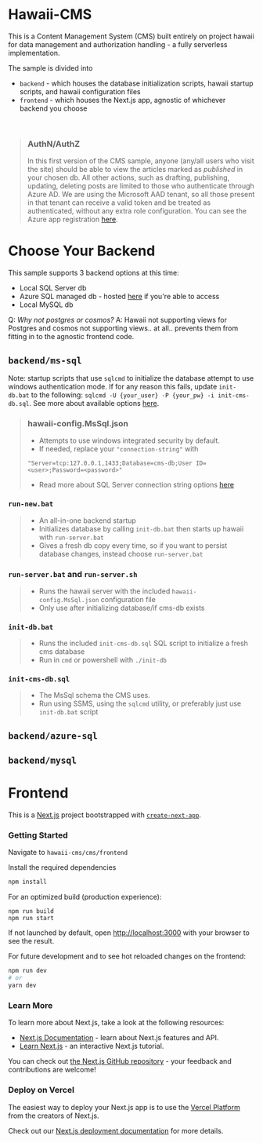 # Hawaii-CMS
This is a Content Management System (CMS) built entirely on project hawaii for data management and authorization handling - a fully serverless implementation.

The sample is divided into 
- `backend` - which houses the database initialization scripts, hawaii startup scripts, and hawaii configuration files
- `frontend` - which houses the Next.js app, agnostic of whichever backend you choose

<br/>

> ### AuthN/AuthZ
> In this first version of the CMS sample, anyone (any/all users who visit the site) should be able to view the articles marked as _published_ in your chosen db. All other actions, such as drafting, publishing, updating, deleting posts are limited to those who authenticate through Azure AD. We are using the Microsoft AAD tenant, so all those present in that tenant can receive a valid token and be treated as authenticated, without any extra role configuration. You can see the Azure app registration [here](https://ms.portal.azure.com/#view/Microsoft_AAD_RegisteredApps/ApplicationMenuBlade/~/Overview/appId/e98794ab-cdaa-4ed3-ad08-0552c47254e2/isMSAApp~/false).


# Choose Your Backend
This sample supports 3 backend options at this time:
- Local SQL Server db
- Azure SQL managed db - hosted [here](https://ms.portal.azure.com/#@microsoft.onmicrosoft.com/resource/subscriptions/f33eb08a-3fe1-40e6-a9b6-2a9c376c616f/resourceGroups/cms-sample/providers/Microsoft.Sql/servers/cms-sample/databases/cms-db/overview) if you're able to access
- Local MySQL db

Q: _Why not postgres or cosmos?_ 
A: Hawaii not supporting views for Postgres and cosmos not supporting views.. at all.. prevents them from fitting in to the agnostic frontend code.

## `backend/ms-sql`
Note: startup scripts that use `sqlcmd` to initialize the database attempt to use windows authentication mode. If for any reason this fails, update `init-db.bat` to the following: `sqlcmd -U {your_user} -P {your_pw} -i init-cms-db.sql`. See more about available options [here](https://docs.microsoft.com/en-us/sql/tools/sqlcmd-utility?view=sql-server-ver16). 
<br/>

> ### hawaii-config.MsSql.json
> - Attempts to use windows integrated security by default. 
> - If needed, replace your `"connection-string"` with 
> 
>``` 
>"Server=tcp:127.0.0.1,1433;Database=cms-db;User ID=<user>;Password=<password>"
>```
> - Read more about SQL Server connection string options [here](https://docs.microsoft.com/en-us/sql/relational-databases/native-client/applications/using-connection-string-keywords-with-sql-server-native-client?view=sql-server-ver16)

### `run-new.bat`
> - An all-in-one backend startup
> - Initializes database by calling `init-db.bat` then starts up hawaii with `run-server.bat`
> - Gives a fresh db copy every time, so if you want to persist database changes, instead choose `run-server.bat`

### `run-server.bat` and `run-server.sh`
> - Runs the hawaii server with the included `hawaii-config.MsSql.json` configuration file
> - Only use after initializing database/if cms-db exists

### `init-db.bat`
> - Runs the included `init-cms-db.sql` SQL script to initialize a fresh cms database
> - Run in `cmd` or powershell with `./init-db`

### `init-cms-db.sql` 

> - The MsSql schema the CMS uses.
> - Run using SSMS, using the `sqlcmd` utility, or preferably just use `init-db.bat` script


## `backend/azure-sql`

## `backend/mysql`


# Frontend

This is a [Next.js](https://nextjs.org/) project bootstrapped with [`create-next-app`](https://github.com/vercel/next.js/tree/canary/packages/create-next-app).

### Getting Started

Navigate to `hawaii-cms/cms/frontend`

Install the required dependencies 

```bash
npm install
```

For an optimized build (production experience):
```
npm run build
npm run start
```

If not launched by default, open [http://localhost:3000](http://localhost:3000) with your browser to see the result.

For future development and to see hot reloaded changes on the frontend:

```bash
npm run dev
# or
yarn dev
```

### Learn More

To learn more about Next.js, take a look at the following resources:

- [Next.js Documentation](https://nextjs.org/docs) - learn about Next.js features and API.
- [Learn Next.js](https://nextjs.org/learn) - an interactive Next.js tutorial.

You can check out [the Next.js GitHub repository](https://github.com/vercel/next.js/) - your feedback and contributions are welcome!

### Deploy on Vercel

The easiest way to deploy your Next.js app is to use the [Vercel Platform](https://vercel.com/new?utm_medium=default-template&filter=next.js&utm_source=create-next-app&utm_campaign=create-next-app-readme) from the creators of Next.js.

Check out our [Next.js deployment documentation](https://nextjs.org/docs/deployment) for more details.
